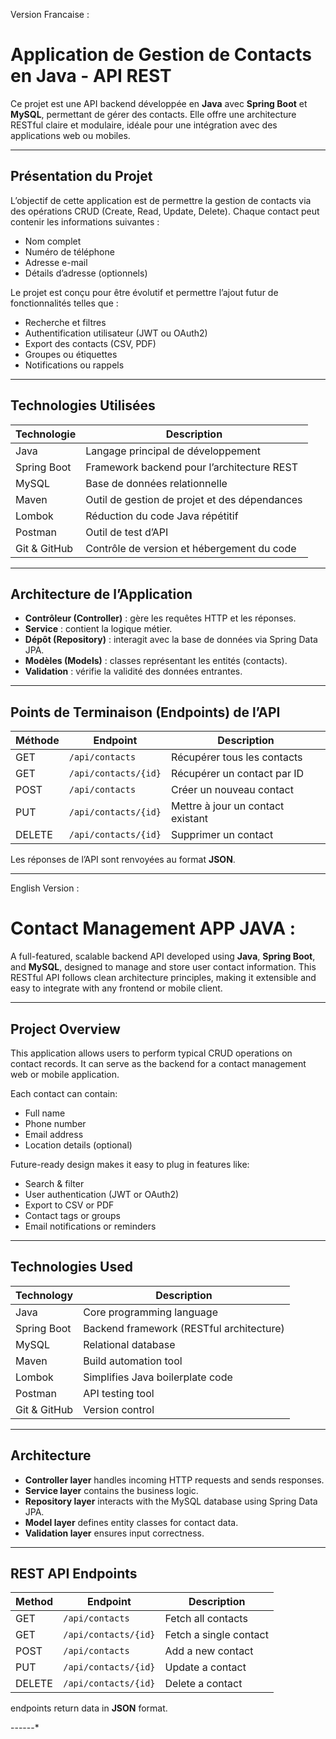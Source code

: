 Version Francaise : 
# Application de Gestion de Contacts en Java - API REST

Ce projet est une API backend développée en **Java** avec **Spring Boot** et **MySQL**, permettant de gérer des contacts. Elle offre une architecture RESTful claire et modulaire, idéale pour une intégration avec des applications web ou mobiles.

---

## Présentation du Projet

L’objectif de cette application est de permettre la gestion de contacts via des opérations CRUD (Create, Read, Update, Delete). Chaque contact peut contenir les informations suivantes :
- Nom complet
- Numéro de téléphone
- Adresse e-mail
- Détails d’adresse (optionnels)

Le projet est conçu pour être évolutif et permettre l’ajout futur de fonctionnalités telles que :
- Recherche et filtres
- Authentification utilisateur (JWT ou OAuth2)
- Export des contacts (CSV, PDF)
- Groupes ou étiquettes
- Notifications ou rappels

---

## Technologies Utilisées

| Technologie        | Description                                      |
|--------------------|--------------------------------------------------|
| Java               | Langage principal de développement               |
| Spring Boot        | Framework backend pour l’architecture REST       |
| MySQL              | Base de données relationnelle                    |
| Maven              | Outil de gestion de projet et des dépendances    |
| Lombok             | Réduction du code Java répétitif                 |
| Postman            | Outil de test d’API                              |
| Git & GitHub       | Contrôle de version et hébergement du code       |

---

## Architecture de l’Application

- **Contrôleur (Controller)** : gère les requêtes HTTP et les réponses.
- **Service** : contient la logique métier.
- **Dépôt (Repository)** : interagit avec la base de données via Spring Data JPA.
- **Modèles (Models)** : classes représentant les entités (contacts).
- **Validation** : vérifie la validité des données entrantes.

---

## Points de Terminaison (Endpoints) de l’API

| Méthode | Endpoint                | Description                      |
|---------|-------------------------|----------------------------------|
| GET     | `/api/contacts`         | Récupérer tous les contacts      |
| GET     | `/api/contacts/{id}`    | Récupérer un contact par ID      |
| POST    | `/api/contacts`         | Créer un nouveau contact         |
| PUT     | `/api/contacts/{id}`    | Mettre à jour un contact existant|
| DELETE  | `/api/contacts/{id}`    | Supprimer un contact             |

Les réponses de l’API sont renvoyées au format **JSON**.

---
English Version : 
#  Contact Management APP JAVA : 

A full-featured, scalable backend API developed using **Java**, **Spring Boot**, and **MySQL**, designed to manage and store user contact information. This RESTful API follows clean architecture principles, making it extensible and easy to integrate with any frontend or mobile client.

---

##  Project Overview

This application allows users to perform typical CRUD operations on contact records. It can serve as the backend for a contact management web or mobile application.

Each contact can contain:
- Full name
- Phone number
- Email address
- Location details (optional)

Future-ready design makes it easy to plug in features like:
- Search & filter
- User authentication (JWT or OAuth2)
- Export to CSV or PDF
- Contact tags or groups
- Email notifications or reminders

---

##  Technologies Used

| Technology        | Description                               |
|-------------------|-------------------------------------------|
| Java              | Core programming language                 |
| Spring Boot       | Backend framework (RESTful architecture) |
| MySQL             | Relational database                       |
| Maven             | Build automation tool                     |
| Lombok            | Simplifies Java boilerplate code          |
| Postman           | API testing tool                          |
| Git & GitHub      | Version control                           |

---

##  Architecture

- **Controller layer** handles incoming HTTP requests and sends responses.
- **Service layer** contains the business logic.
- **Repository layer** interacts with the MySQL database using Spring Data JPA.
- **Model layer** defines entity classes for contact data.
- **Validation layer** ensures input correctness.

---

##  REST API Endpoints

| Method | Endpoint           | Description             |
|--------|--------------------|-------------------------|
| GET    | `/api/contacts`     | Fetch all contacts      |
| GET    | `/api/contacts/{id}`| Fetch a single contact  |
| POST   | `/api/contacts`     | Add a new contact       |
| PUT    | `/api/contacts/{id}`| Update a contact        |
| DELETE | `/api/contacts/{id}`| Delete a contact        |

 endpoints return data in **JSON** format.

------*
